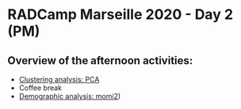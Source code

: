 # RADCamp Marseille 2020 - Day 2 (PM)

## Overview of the afternoon activities:
* [Clustering analysis: PCA](04_PCA_API.md)
* Coffee break
* [Demographic analysis: momi2](07_momi2_API.md))
